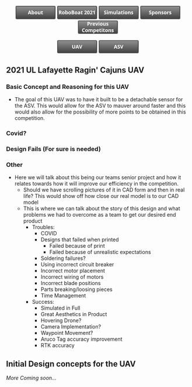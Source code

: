 
<p><center>
  <a href="https://crawlab.github.io/RoboBoat-2021/About"><img src="images/Buttons/About.png" title="About" width="110px" /></a>
  <a href="https://crawlab.github.io/RoboBoat-2021/"><img src="images/Buttons/RoboBoat 2021.png" title="RoboBoat 2021" width="110px" /></a>
  <a href="https://crawlab.github.io/RoboBoat-2021/Simulation"><img src="images/Buttons/Simulations.png" title="Simulations" width="110px" /></a>
  <a href="https://crawlab.github.io/RoboBoat-2021/Sponsors"><img src="images/Buttons/Sponsors.png" title="Sponsors" width="110px" /></a>
  <a href="https://crawlab.github.io/RoboBoat-2021/Previous%20Competitions"><img src="images/Buttons/Previous Competitions.png" title="About" width="110px" /></a>
</center>
</p>

<center>
  <a href="https://crawlab.github.io/RoboBoat-2021/UAV"><img src="images/Buttons/UAV.png" title="UAV" width="110px" /></a>
  <a href="https://crawlab.github.io/RoboBoat-2021/ASV"><img src="images/Buttons/ASV.png" title="ASV" width="110px" /></a>
</center>

## 2021 UL Lafayette Ragin' Cajuns UAV

### Basic Concept and Reasoning for this UAV

- The goal of this UAV was to have it built to be a detachable sensor for the ASV. This would allow for the ASV to mauver around faster and this would also allow for the possibility of more points to be obtained in this competition. 

### Covid?

### Design Fails (For sure is needed)

### Other

- Here we will talk about this being our teams senior project and how it relates towards how it will improve our efficiency in the competition.
    - Should we have scrolling pictures of it in CAD form and then in real life? This would show off how close our real model is to our CAD model
    - This is where we can talk about the story of this design and what problems we had to overcome as a team to get our desired end product
      - Troubles:
        - COVID
        - Designs that failed when printed
          - Failed because of print
          - Failed because of unrealistic expectations
        - Soldering failures?
        - Using incorrect circuit breaker
        - Incorrect motor placement
        - Incorrect wiring of motors
        - Incorrect blade positions
        - Parts breaking/loosing pieces
        - Time Management
      - Success:
        - Simulated in Full
        - Great Aesthetics in Product
        - Hovering Drone?
        - Camera Implementation?
        - Waypoint Movement?
        - Aruco Tag accuracy improvement
        - RTK accuracy

## Initial Design concepts for the UAV

*More Coming soon...*